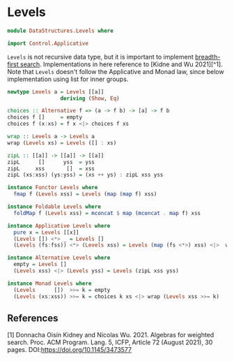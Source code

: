 # Levels

```hs
module DataStructures.Levels where

import Control.Applicative
```

`Levels` is not recursive data type, but it is important to implement [breadth-first search](/recursion-algorithms/Algorithms/Tree/BreadthFirstSearch.html). Implementations in here reference to [Kidne and Wu 2021][^1]. Note that `Levels` doesn't follow the Applicative and Monad law, since below implementation using list for inner groups.

```hs
newtype Levels a = Levels [[a]]
                 deriving (Show, Eq)

choices :: Alternative f => (a -> f b) -> [a] -> f b
choices f []     = empty
choices f (x:xs) = f x <|> choices f xs

wrap :: Levels a -> Levels a
wrap (Levels xs) = Levels ([] : xs)

zipL :: [[a]] -> [[a]] -> [[a]]
zipL      []      yss  = yss
zipL     xss       []  = xss
zipL (xs:xss) (ys:yss) = (xs ++ ys) : zipL xss yss

instance Functor Levels where
  fmap f (Levels xss) = Levels (map (map f) xss)

instance Foldable Levels where
  foldMap f (Levels xss) = mconcat $ map (mconcat . map f) xss

instance Applicative Levels where
  pure x = Levels [[x]]
  (Levels []) <*> _ = Levels []
  (Levels (fs:fss)) <*> (Levels xss) = Levels (map (fs <*>) xss) <|>  wrap (Levels fss <*> Levels xss)

instance Alternative Levels where
  empty = Levels []
  (Levels xss) <|> (Levels yss) = Levels (zipL xss yss)

instance Monad Levels where
  (Levels      [])  >>= k = empty
  (Levels (xs:xss)) >>= k = choices k xs <|> wrap (Levels xss >>= k)
```

## References
[1] Donnacha Oisín Kidney and Nicolas Wu. 2021. Algebras for weighted search. Proc. ACM Program. Lang. 5, ICFP, Article 72 (August 2021), 30 pages. DOI:<https://doi.org/10.1145/3473577>
